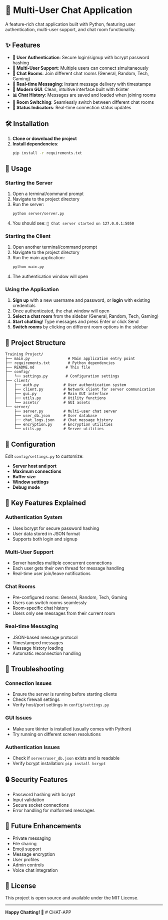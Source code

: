 # 🚀 Multi-User Chat Application

A feature-rich chat application built with Python, featuring user authentication, multi-user support, and chat room functionality.

## ✨ Features

- **🔐 User Authentication**: Secure login/signup with bcrypt password hashing
- **👥 Multi-User Support**: Multiple users can connect simultaneously
- **📝 Chat Rooms**: Join different chat rooms (General, Random, Tech, Gaming)
- **💬 Real-time Messaging**: Instant message delivery with timestamps
- **🎨 Modern GUI**: Clean, intuitive interface built with tkinter
- **📊 Chat History**: Messages are saved and loaded when joining rooms
- **🔄 Room Switching**: Seamlessly switch between different chat rooms
- **📱 Status Indicators**: Real-time connection status updates

## 🛠️ Installation

1. **Clone or download the project**
2. **Install dependencies**:
   ```bash
   pip install -r requirements.txt
   ```

## 🚀 Usage

### Starting the Server
1. Open a terminal/command prompt
2. Navigate to the project directory
3. Run the server:
   ```bash
   python server/server.py
   ```
4. You should see: `🚀 Chat server started on 127.0.0.1:5050`

### Starting the Client
1. Open another terminal/command prompt
2. Navigate to the project directory
3. Run the main application:
   ```bash
   python main.py
   ```
4. The authentication window will open

### Using the Application
1. **Sign up** with a new username and password, or **login** with existing credentials
2. Once authenticated, the chat window will open
3. **Select a chat room** from the sidebar (General, Random, Tech, Gaming)
4. **Start chatting**! Type messages and press Enter or click Send
5. **Switch rooms** by clicking on different room options in the sidebar

## 📁 Project Structure

```
Training Project/
├── main.py                 # Main application entry point
├── requirements.txt        # Python dependencies
├── README.md              # This file
├── config/
│   └── settings.py        # Configuration settings
├── client/
│   ├── auth.py           # User authentication system
│   ├── client.py         # Network client for server communication
│   ├── gui.py            # Main GUI interface
│   ├── utils.py          # Utility functions
│   └── assets/           # GUI assets
└── server/
    ├── server.py         # Multi-user chat server
    ├── user_db.json      # User database
    ├── chat_logs.json    # Chat message history
    ├── encryption.py     # Encryption utilities
    └── utils.py          # Server utilities
```

## 🔧 Configuration

Edit `config/settings.py` to customize:
- **Server host and port**
- **Maximum connections**
- **Buffer size**
- **Window settings**
- **Debug mode**

## 🎯 Key Features Explained

### Authentication System
- Uses bcrypt for secure password hashing
- User data stored in JSON format
- Supports both login and signup

### Multi-User Support
- Server handles multiple concurrent connections
- Each user gets their own thread for message handling
- Real-time user join/leave notifications

### Chat Rooms
- Pre-configured rooms: General, Random, Tech, Gaming
- Users can switch rooms seamlessly
- Room-specific chat history
- Users only see messages from their current room

### Real-time Messaging
- JSON-based message protocol
- Timestamped messages
- Message history loading
- Automatic reconnection handling

## 🐛 Troubleshooting

### Connection Issues
- Ensure the server is running before starting clients
- Check firewall settings
- Verify host/port settings in `config/settings.py`

### GUI Issues
- Make sure tkinter is installed (usually comes with Python)
- Try running on different screen resolutions

### Authentication Issues
- Check if `server/user_db.json` exists and is readable
- Verify bcrypt installation: `pip install bcrypt`

## 🔒 Security Features

- Password hashing with bcrypt
- Input validation
- Secure socket connections
- Error handling for malformed messages

## 🚀 Future Enhancements

- Private messaging
- File sharing
- Emoji support
- Message encryption
- User profiles
- Admin controls
- Voice chat integration

## 📝 License

This project is open source and available under the MIT License.

---

**Happy Chatting! 🎉**
#   C H A T - A P P  
 